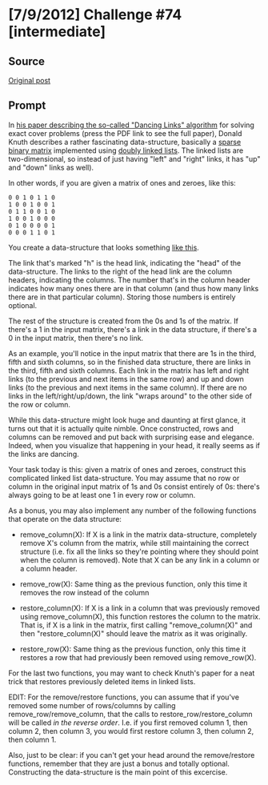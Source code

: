 # [7/9/2012] Challenge #74 [intermediate]

## Source

[Original post](https://old.reddit.com/r/dailyprogrammer/comments/wa10w/792012_challenge_74_intermediate/)

## Prompt

In [his paper describing the so-called "Dancing Links" algorithm](http://arxiv.org/abs/cs/0011047) for solving exact cover problems (press the PDF link to see the full paper), Donald Knuth describes a rather fascinating data-structure, basically a [sparse binary matrix](http://en.wikipedia.org/wiki/Sparse_matrix) implemented using [doubly linked lists](http://en.wikipedia.org/wiki/Linked_list#Singly.2C_doubly.2C_and_multiply_linked_lists). The linked lists are two-dimensional, so instead of just having "left" and "right" links, it has "up" and "down" links as well).

In other words, if you are given a matrix of ones and zeroes, like this:

    0 0 1 0 1 1 0
    1 0 0 1 0 0 1
    0 1 1 0 0 1 0
    1 0 0 1 0 0 0
    0 1 0 0 0 0 1
    0 0 0 1 1 0 1

You create a data-structure that looks something [like this](http://i.imgur.com/RXAvI.png).

The link that's marked "h" is the head link, indicating the "head" of the data-structure. The links to the right of the head link are the column headers, indicating the columns. The number that's in the column header indicates how many ones there are in that column (and thus how many links there are in that particular column). Storing those numbers is entirely optional.

The rest of the structure is created from the 0s and 1s of the matrix. If there's a 1 in the input matrix, there's a link in the data structure, if there's a 0 in the input matrix, then there's no link.

As an example, you'll notice in the input matrix that there are 1s in the third, fifth and sixth columns, so in the finished data structure, there are links in the third, fifth and sixth columns. Each link in the matrix has left and right links (to the previous and next items in the same row) and up and down links (to the previous and next items in the same column). If there are no links in the left/right/up/down, the link "wraps around" to the other side of the row or column.

While this data-structure might look huge and daunting at first glance, it turns out that it is actually quite nimble. Once constructed, rows and columns can be removed and put back with surprising ease and elegance. Indeed, when you visualize that happening in your head, it really seems as if the links are dancing.

Your task today is this: given a matrix of ones and zeroes, construct this complicated linked list data-structure. You may assume that no row or column in the original input matrix of 1s and 0s consist entirely of 0s: there's always going to be at least one 1 in every row or column.

As a bonus, you may also implement any number of the following functions that operate on the data structure:

* remove_column(X): If X is a link in the matrix data-structure, completely remove X's column from the matrix, while still maintaining the correct structure (i.e. fix all the links so they're pointing where they should point when the column is removed). Note that X can be any link in a column or a column header.

* remove_row(X): Same thing as the previous function, only this time it removes the row instead of the column

* restore_column(X): If X is a link in a column that was previously removed using remove_column(X), this function restores the column to the matrix. That is, if X is a link in the matrix, first calling "remove_column(X)" and then "restore_column(X)" should leave the matrix as it was originally.

* restore_row(X): Same thing as the previous function, only this time it restores a row that had previously been removed using remove_row(X).

For the last two functions, you may want to check Knuth's paper for a neat trick that restores previously deleted items in linked lists.

EDIT: For the remove/restore functions, you can assume that if you've removed some number of rows/columns by calling remove_row/remove_column, that the calls to restore_row/restore_column will be called *in the reverse order*. I.e. if you first removed column 1, then column 2, then column 3, you would first restore column 3, then column 2, then column 1.

Also, just to be clear: if you can't get your head around the remove/restore functions, remember that they are just a bonus and totally optional. Constructing the data-structure is the main point of this excercise.
